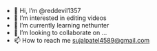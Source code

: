 - 👋 Hi, I’m @reddevil1357
- 👀 I’m interested in editing videos
- 🌱 I’m currently learning nethunter
- 💞️ I’m looking to collaborate on ...
- 📫 How to reach me sujalpatel4589@gmail.com

<!---
reddevil1357/reddevil1357 is a ✨ special ✨ repository because its `README.md` (this file) appears on your GitHub profile.
You can click the Preview link to take a look at your changes.
--->
